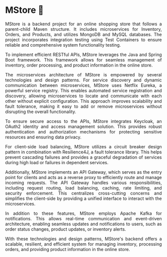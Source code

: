# MStore 🛒
<p align="justify">
MStore is a backend project for an online shopping store that follows a parent-child Maven structure. It includes microservices for Inventory, Orders, and Products, and utilizes MongoDB and MySQL databases. The project incorporates integration testing using Test Containers to ensure reliable and comprehensive system functionality testing. </p>

<p align="justify">To implement efficient RESTful APIs, MStore leverages the Java and Spring Boot framework. This framework allows for seamless management of inventory, order processing, and product information in the online store. </p>

<p align="justify">The microservices architecture of MStore is empowered by several technologies and design patterns. For service discovery and dynamic communication between microservices, MStore uses Netflix Eureka, a powerful service registry. This enables automated service registration and discovery, allowing microservices to locate and communicate with each other without explicit configuration. This approach improves scalability and fault tolerance, making it easy to add or remove microservices without disrupting the overall functionality. </p>

<p align="justify">To ensure secure access to the APIs, MStore integrates Keycloak, an OAuth2 identity and access management solution. This provides robust authentication and authorization mechanisms for protecting sensitive resources and ensuring data privacy.</p>

<p align="justify">For client-side load balancing, MStore utilizes a circuit breaker design pattern in combination with Resilience4J, a fault tolerance library. This helps prevent cascading failures and provides a graceful degradation of services during high load or failures in dependent services.</p>

<p align="justify">Additionally, MStore implements an API Gateway, which serves as the entry point for clients and acts as a reverse proxy to efficiently route and manage incoming requests. The API Gateway handles various responsibilities, including request routing, load balancing, caching, rate limiting, and security enforcement. This centralizes cross-cutting concerns and simplifies the client-side by providing a unified interface to interact with the microservices.</p>

<p align="justify">In addition to these features, MStore employs Apache Kafka for notifications. This allows real-time communication and event-driven architecture, enabling seamless updates and notifications to users, such as order status changes, product updates, or inventory alerts.</p>

<p align="justify">With these technologies and design patterns, MStore's backend offers a scalable, resilient, and efficient system for managing inventory, processing orders, and providing product information in the online store. </p>
